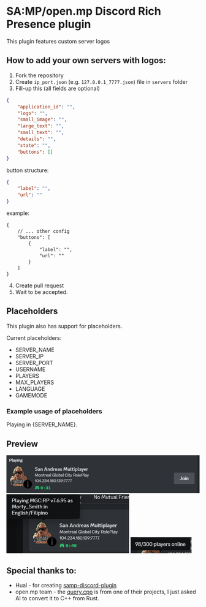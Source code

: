# SA:MP/open.mp Discord Rich Presence plugin

This plugin features custom server logos

## How to add your own servers with logos:
1. Fork the repository
2. Create `ip_port.json` (e.g. `127.0.0.1_7777.json`) file in `servers` folder
3. Fill-up this (all fields are optional)
```json
{
    "application_id": "",
    "logo": "",
    "small_image": "",
    "large_text": "",
    "small_text": "",
    "details": "",
    "state": "",
    "buttons": []
}
```

button structure:
```json
{
    "label": "",
    "url": ""
}
```

example:
```jsonc
{
    // ... other config
    "buttons": [
        {
            "label": "",
            "url": ""
        }
    ]
}
```
4. Create pull request
5. Wait to be accepted.

## Placeholders

This plugin also has support for placeholders.

Current placeholders:

- SERVER_NAME
- SERVER_IP
- SERVER_PORT
- USERNAME
- PLAYERS
- MAX_PLAYERS
- LANGUAGE
- GAMEMODE

### Example usage of placeholders

Playing in {SERVER_NAME}.

## Preview
![Screenshot](./assets//preview-1.png)
![Screenshot](./assets//preview-2.png)
![Screenshot](./assets//preview-3.png)

## Special thanks to:
- Hual - for creating [samp-discord-plugin](https://github.com/Hual/samp-discord-plugin)
- open.mp team - the [query.cpp](./src/query.cpp) is from one of their projects, I just asked AI to convert it to C++ from Rust.
